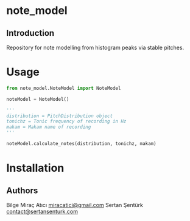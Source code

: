 note_model
==========

Introduction
------------
Repository for note modelling from histogram peaks via stable pitches.

Usage
=====
```python
from note_model.NoteModel import NoteModel

noteModel = NoteModel()

'''
distribution = PitchDistribution object
tonichz = Tonic frequency of recording in Hz
makam = Makam name of recording
'''

noteModel.calculate_notes(distribution, tonichz, makam)
```

Installation
============

Authors
-------
Bilge Miraç Atıcı	miracatici@gmail.com
Sertan Şentürk		contact@sertansenturk.com
